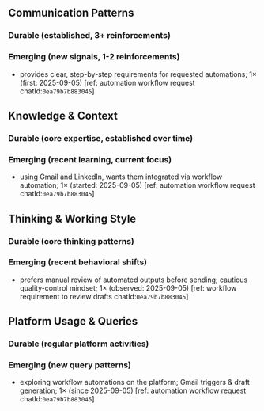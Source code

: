 ## Communication Patterns
### Durable (established, 3+ reinforcements)

### Emerging (new signals, 1-2 reinforcements)
- provides clear, step-by-step requirements for requested automations; 1× (first: 2025-09-05) [ref: automation workflow request chatId:`0ea79b7b883045`]

## Knowledge & Context
### Durable (core expertise, established over time)

### Emerging (recent learning, current focus)
- using Gmail and LinkedIn, wants them integrated via workflow automation; 1× (started: 2025-09-05) [ref: automation workflow request chatId:`0ea79b7b883045`]

## Thinking & Working Style
### Durable (core thinking patterns)

### Emerging (recent behavioral shifts)
- prefers manual review of automated outputs before sending; cautious quality-control mindset; 1× (observed: 2025-09-05) [ref: workflow requirement to review drafts chatId:`0ea79b7b883045`]

## Platform Usage & Queries
### Durable (regular platform activities)

### Emerging (new query patterns)
- exploring workflow automations on the platform; Gmail triggers & draft generation; 1× (since 2025-09-05) [ref: automation workflow request chatId:`0ea79b7b883045`]